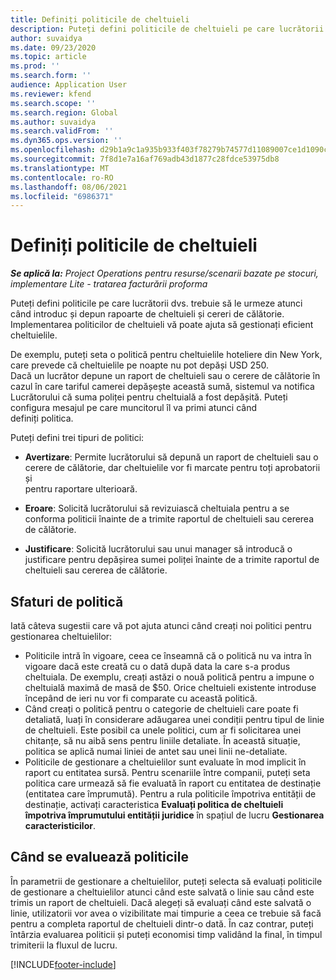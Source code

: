 ```yaml
---
title: Definiți politicile de cheltuieli
description: Puteți defini politicile de cheltuieli pe care lucrătorii dvs. trebuie să le urmeze atunci când introduc și depun rapoarte de cheltuieli și cereri de călătorie.
author: suvaidya
ms.date: 09/23/2020
ms.topic: article
ms.prod: ''
ms.search.form: ''
audience: Application User
ms.reviewer: kfend
ms.search.scope: ''
ms.search.region: Global
ms.author: suvaidya
ms.search.validFrom: ''
ms.dyn365.ops.version: ''
ms.openlocfilehash: d29b1a9c1a935b933f403f78279b74577d11089007ce1d1090c361075822263a
ms.sourcegitcommit: 7f8d1e7a16af769adb43d1877c28fdce53975db8
ms.translationtype: MT
ms.contentlocale: ro-RO
ms.lasthandoff: 08/06/2021
ms.locfileid: "6986371"
---
```

# <a name="define-expense-policies"></a>Definiți politicile de cheltuieli

_**Se aplică la:** Project Operations pentru resurse/scenarii bazate pe stocuri, implementare Lite - tratarea facturării proforma_

Puteți defini politicile pe care lucrătorii dvs. trebuie să le urmeze atunci când introduc și depun rapoarte de cheltuieli și cereri de călătorie.         
Implementarea politicilor de cheltuieli vă poate ajuta să gestionați eficient cheltuielile.         

De exemplu, puteți seta o politică pentru cheltuielile hoteliere din New York, care prevede că cheltuielile pe noapte nu pot depăși USD 250.       
Dacă un lucrător depune un raport de cheltuieli sau o cerere de călătorie în cazul în care tariful camerei depășește această sumă, sistemul va notifica         
Lucrătorului că suma poliței pentru cheltuială a fost depășită. Puteți configura mesajul pe care muncitorul îl va primi atunci când        
definiți politica.      
        
Puteți defini trei tipuri de politici:         
        
- **Avertizare**: Permite lucrătorului să depună un raport de cheltuieli sau o cerere de călătorie, dar cheltuielile vor fi marcate pentru toți aprobatorii și         
  pentru raportare ulterioară.        

- **Eroare**: Solicită lucrătorului să revizuiască cheltuiala pentru a se conforma politicii înainte de a trimite raportul de cheltuieli sau cererea de călătorie.        
 
 - **Justificare**: Solicită lucrătorului sau unui manager să introducă o justificare pentru depășirea sumei poliței înainte de a trimite raportul de cheltuieli sau cererea de călătorie.        

## <a name="policy-tips"></a>Sfaturi de politică
Iată câteva sugestii care vă pot ajuta atunci când creați noi politici pentru gestionarea cheltuielilor: 

- Politicile intră în vigoare, ceea ce înseamnă că o politică nu va intra în vigoare dacă este creată cu o dată după data la care s-a produs cheltuiala. De exemplu, creați astăzi o nouă politică pentru a impune o cheltuială maximă de masă de $50. Orice cheltuieli existente introduse începând de ieri nu vor fi comparate cu această politică.
- Când creați o politică pentru o categorie de cheltuieli care poate fi detaliată, luați în considerare adăugarea unei condiții pentru tipul de linie de cheltuieli. Este posibil ca unele politici, cum ar fi solicitarea unei chitanțe, să nu aibă sens pentru liniile detaliate. În această situație, politica se aplică numai liniei de antet sau unei linii ne-detaliate. 
- Politicile de gestionare a cheltuielilor sunt evaluate în mod implicit în raport cu entitatea sursă. Pentru scenariile între companii, puteți seta politica care urmează să fie evaluată în raport cu entitatea de destinație (entitatea care împrumută). Pentru a rula politicile împotriva entității de destinație, activați caracteristica **Evaluați politica de cheltuieli împotriva împrumutului entității juridice** în spațiul de lucru **Gestionarea caracteristicilor**.

## <a name="when-to-evaluate-policies"></a>Când se evaluează politicile

În parametrii de gestionare a cheltuielilor, puteți selecta să evaluați politicile de gestionare a cheltuielilor atunci când este salvată o linie sau când este trimis un raport de cheltuieli. Dacă alegeți să evaluați când este salvată o linie, utilizatorii vor avea o vizibilitate mai timpurie a ceea ce trebuie să facă pentru a completa raportul de cheltuieli dintr-o dată. În caz contrar, puteți întârzia evaluarea politicii și puteți economisi timp validând la final, în timpul trimiterii la fluxul de lucru.


[!INCLUDE[footer-include](../includes/footer-banner.md)]